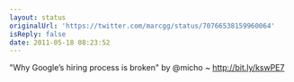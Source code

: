 ```yaml
---
layout: status
originalUrl: 'https://twitter.com/marcgg/status/70766538159960064'
isReply: false
date: 2011-05-18 08:23:52
---
```


"Why Google’s hiring process is broken" by @micho ~ http://bit.ly/kswPE7
